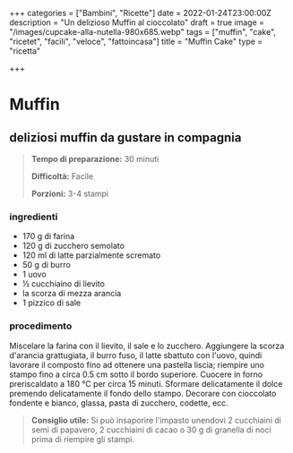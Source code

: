 +++
categories = ["Bambini", "Ricette"]
date = 2022-01-24T23:00:00Z
description = "Un delizioso Muffin al cioccolato"
draft = true
image = "/images/cupcake-alla-nutella-980x685.webp"
tags = ["muffin", "cake", "ricetet", "facili", "veloce", "fattoincasa"]
title = "Muffin Cake"
type = "ricetta"

+++

# Muffin

## deliziosi muffin da gustare in compagnia

> **Tempo di preparazione:** 30 minuti
>
> **Difficoltà:** Facile
>
> **Porzioni:** 3-4 stampi

### ingredienti

* 170 g di farina
* 120 g di zucchero semolato
* 120 ml di latte parzialmente scremato
* 50 g di burro
* 1 uovo
* ½ cucchiaino di lievito
* la scorza di mezza arancia
* 1 pizzico di sale

### procedimento

Miscelare la farina con il lievito, il sale e lo zucchero. Aggiungere la scorza d'arancia grattugiata, il burro fuso, il latte sbattuto con l'uovo, quindi lavorare il composto fino ad ottenere una pastella liscia; riempire uno stampo fino a circa 0.5 cm sotto il bordo superiore. Cuocere in forno preriscaldato a 180 °C per circa 15 minuti. Sformare delicatamente il dolce premendo delicatamente il fondo dello stampo. Decorare con cioccolato fondente e bianco, glassa, pasta di zucchero, codette, ecc.

> **Consiglio utile:** Si può insaporire l'impasto unendovi 2 cucchiaini di semi di papavero, 2 cucchiaini di cacao o 30 g di granella di noci prima di riempire gli stampi.